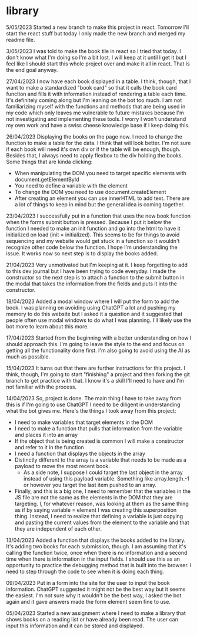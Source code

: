 # library

5/05/2023
Started a new branch to make this project in react. Tomorrow I'll start the react stuff but today I only made the new branch and merged my readme file.

3/05/2023
I was told to make the book tile in react so I tried that today. I don't know what I'm doing so I'm a bit lost. I will keep at it until I get it but I feel like I should start this whole project over and make it all in react. That is the end goal anyway.

27/04/2023
I now have each book displayed in a table. I think, though, that I want to make a standardized "book card" so that it calls the book card function and fills it with information instead of rendering a table each time. It's definitely coming along but I'm leaning on the bot too much. I am not familiarizing myself with the functions and methods that are being used in my code which only leaves me vulnerable to future mistakes because I'm not investigating and implementing these tools. I worry I won't understand my own work and have a swiss cheese knowledge base if I keep doing this.

26/04/2023
Displaying the books on the page now. I need to change the function to make a table for the data. I think that will look better. I'm not sure if each book will need it's own div or if the table will be enough, though. Besides that, I always need to apply flexbox to the div holding the books.
Some things that are kinda clicking:
- When manipulating the DOM you need to target specific elements with document.getElementById
- You need to define a variable with the element
- To change the DOM you need to use document.createElement
- After creating an element you can use innerHTML to add text.
There are a lot of things to keep in mind but the general idea is coming together.

23/04/2023
I successfully put in a function that uses the new book function when the forms submit button is pressed. Because I put it below the function I needed to make an init function and go into the html to have it initialized on load (init = initialized). This seems to be for things to avoid sequencing and my website would get stuck in a function so it wouldn't recognize other code below the function. I hope I'm understanding the issue. It works now so next step is to display the books added.

21/04/2023
Very unmotivated but I'm keeping at it. I keep forgetting to add to this dev journal but I have been trying to code everyday. I made the constructor so the next step is to attach a function to the submit button in the modal that takes the information from the fields and puts it into the constructor.

18/04/2023
Added a modal window where I will put the form to add the book. I was planning on avoiding using ChatGPT a lot and pushing my memory to do this website but I asked it a question and it suggested that people often use modal windows to do what I was planning. I'll likely use the bot more to learn about this more.

17/04/2023
Started from the beginning with a better understanding on how I should approach this. I'm going to leave the style to the end and focus on getting all the functionality done first. I'm also going to avoid using the AI as much as possible.

15/04/2023
It turns out that there are further instructions for this project. I think, though, I'm going to start "finishing" a project and then forking the git branch to get practice with that. I know it's a skill I'll need to have and I'm not familiar with the process.

14/04/2023
So, project is done. The main thing I have to take away from this is if I'm going to use ChatGPT I need to be diligent in understanding what the bot gives me. Here's the things I took away from this project:
- I need to make variables that target elements in the DOM
- I need to make a function that pulls that information from the variable and places it into an array
- If the object that is being created is common I will make a constructor and refer to it in the function
- I need a function that displays the objects in the array
- Distinctly different to the array is a variable that needs to be made as a payload to move the most recent book.
    - As a side note, I suppose I could target the last object in the array instead of using this payload variable. Something like array.length.-1 or however you target the last item pushed to an array.
- Finally, and this is a big one, I need to remember that the variables in the JS file are not the same as the elements in the DOM that they are targeting. I, for whatever reason, was looking at them as the same thing as if by saying variable = element I was creating this superposition thing. Instead, I need to realize that defining a variable is just copying and pasting the current values from the element to the variable and that they are independent of each other.

13/04/2023
Added a function that displays the books added to the library. It's adding two books for each submission, though. I am assuming that it's calling the function twice, once when there is no information and a second time when there is information in the input fields. I should use this as an opportunity to practice the debugging method that is built into the browser. I need to step through the code to see when it is doing each thing.

09/04/2023
Put in a form into the site for the user to input the book information. ChatGPT suggested it might not be the best way but it seems the easiest. I'm not sure why it wouldn't be the best way, I asked the bot again and it gave answers made the form element seem fine to use.

05/04/2023
Started a new assignment where I need to make a library that shows books on a reading list or have already been read. The user can input this information and it can be stored and displayed.
